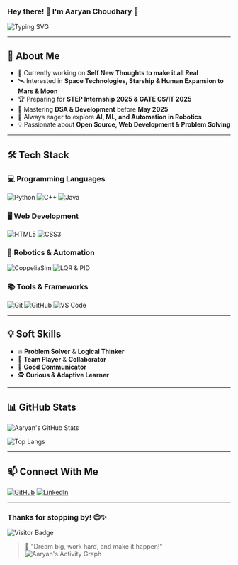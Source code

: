 ### Hey there! 👋 I'm **Aaryan Choudhary** 🚀

![Typing SVG](https://readme-typing-svg.herokuapp.com?color=%23FFD700&size=25&center=true&vCenter=true&width=600&lines=Aspiring+Software+Engineer!;Space+Exploration+Enthusiast+%F0%9F%9A%80;Passionate+about+Robotics+%E2%98%95;Always+learning+new+things+%F0%9F%92%AA)

---

## 🚀 About Me
- 🔭 Currently working on **Self New Thoughts to make it all Real**
- 🛰️ Interested in **Space Technologies, Starship & Human Expansion to Mars & Moon**
- 🏆 Preparing for **STEP Internship 2025 & GATE CS/IT 2025**
- 🌱 Mastering **DSA & Development** before **May 2025**
- 🎯 Always eager to explore **AI, ML, and Automation in Robotics**
- 💡 Passionate about **Open Source, Web Development & Problem Solving**

---

## 🛠️ Tech Stack

### 💻 Programming Languages
![Python](https://img.shields.io/badge/Python-3776AB?style=for-the-badge&logo=python&logoColor=white)
![C++](https://img.shields.io/badge/C++-00599C?style=for-the-badge&logo=c%2B%2B&logoColor=white)
![Java](https://img.shields.io/badge/Java-F7DF1E?style=for-the-badge&logo=java&logoColor=black)

### 🖥️ Web Development
![HTML5](https://img.shields.io/badge/HTML5-E34F26?style=for-the-badge&logo=html5&logoColor=white)
![CSS3](https://img.shields.io/badge/CSS3-1572B6?style=for-the-badge&logo=css3&logoColor=white)

### 🤖 Robotics & Automation
![CoppeliaSim](https://img.shields.io/badge/CoppeliaSim-FF6600?style=for-the-badge&logo=robots&logoColor=white)
![LQR & PID](https://img.shields.io/badge/LQR%20%26%20PID-Control-blue?style=for-the-badge)

### 📚 Tools & Frameworks
![Git](https://img.shields.io/badge/Git-F05032?style=for-the-badge&logo=git&logoColor=white)
![GitHub](https://img.shields.io/badge/GitHub-181717?style=for-the-badge&logo=github&logoColor=white)
![VS Code](https://img.shields.io/badge/VS%20Code-007ACC?style=for-the-badge&logo=visual-studio-code&logoColor=white)

---

## 💡 Soft Skills
- 🔥 **Problem Solver** & **Logical Thinker**
- 🤝 **Team Player** & **Collaborator**
- 🎤 **Good Communicator**
- 🕵️ **Curious & Adaptive Learner**

---

## 📊 GitHub Stats
![Aaryan's GitHub Stats](https://github-readme-stats.vercel.app/api?username=IRONalways17&show_icons=true&theme=tokyonight)

![Top Langs](https://github-readme-stats.vercel.app/api/top-langs/?username=IRONalways17&layout=compact&theme=tokyonight)

---

## 📫 Connect With Me
[![GitHub](https://img.shields.io/badge/GitHub-IRONalways17-181717?style=for-the-badge&logo=github)](https://github.com/IRONalways17)
[![LinkedIn](https://img.shields.io/badge/LinkedIn-Connect-blue?style=for-the-badge&logo=linkedin)](https://www.linkedin.com/in/rampyaaryan17/)

---

### Thanks for stopping by! 😊✨
![Visitor Badge](https://komarev.com/ghpvc/?username=IRONalways17&color=green)

> 🚀 "Dream big, work hard, and make it happen!"
![Aaryan's Activity Graph](https://github-readme-activity-graph.vercel.app/graph?username=IRONalways17&theme=github-dark)


